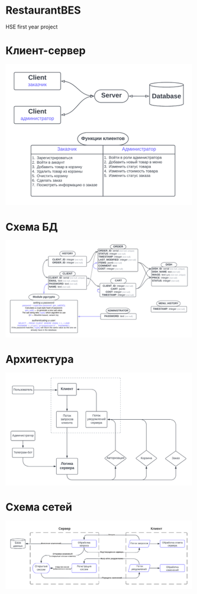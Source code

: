 # RestaurantBES
HSE first year project

# Клиент-сервер
![Клиент-Сервер](https://github.com/Goshabur/RestaurantBES/blob/main/Client-ServerModel.png)

# Схема БД
![Схема БД](https://github.com/Goshabur/RestaurantBES/blob/main/DataBaseUML.png)

# Архитектура
![Архитектура](https://github.com/Goshabur/RestaurantBES/blob/main/ServerUML.png)

# Схема сетей
![Сети](https://github.com/Goshabur/RestaurantBES/blob/main/NetworkDiagram.png)
